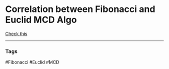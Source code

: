 # Correlation between Fibonacci and Euclid MCD Algo 

[Check this](https://math.stackexchange.com/questions/2477328/why-are-fibonacci-numbers-bad-for-euclids-algorithm-and-how-to-derive-this-uppe)



---

### Tags 
#Fibonacci 
#Euclid 
#MCD
